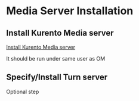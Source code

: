 <!-- 
Licensed under the Apache License, Version 2.0 (the "License") http://www.apache.org/licenses/LICENSE-2.0
-->

# Media Server Installation

## Install Kurento Media server

<a href="https://doc-kurento.readthedocs.io/en/stable/user/installation.html">Install Kurento Media server</a>
<div class="bd-callout bd-callout-danger">
	It should be run under same user as OM
</div>

## Specify/Install Turn server

<div class="bd-callout bd-callout-info">Optional step</div>
